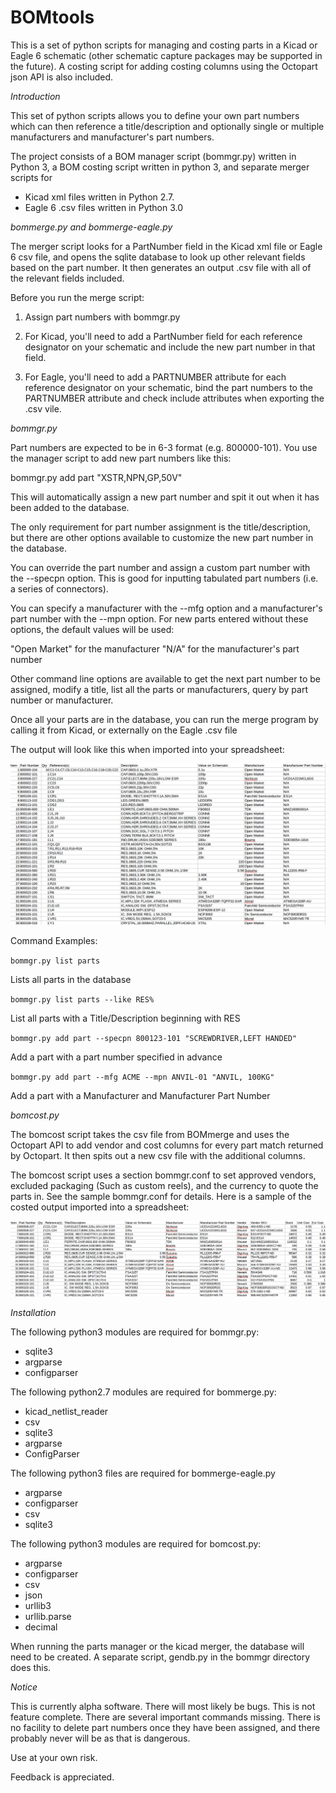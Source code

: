 **BOMtools**
=========
This is a set of python scripts for managing and costing parts in a Kicad or Eagle 6 schematic 
(other schematic capture packages may be supported in the future). A costing script for
adding costing columns using the Octopart json API is also included.

*Introduction*

This set of python scripts allows you to define your own part numbers
which can then reference a title/description and optionally single
or multiple manufacturers and manufacturer's part numbers.

The project consists of a BOM manager script (bommgr.py) written in
Python 3, a BOM costing script written in python 3,
and separate merger scripts for
 
 * Kicad xml files written in Python 2.7.
 * Eagle 6 .csv files written in Python 3.0

*bommerge.py and bommerge-eagle.py* 

The merger script looks for a PartNumber field in the Kicad xml file
or Eagle 6 csv file, and opens the sqlite database to look up other
relevant fields based on the part number. It then generates an
output .csv file with all of the relevant fields included.

Before you run the merge script:

1. Assign part numbers with bommgr.py

2. For Kicad, you'll need to add a PartNumber field for each reference
designator on your schematic and include the new part number in
that field.

3. For Eagle, you'll need to add a PARTNUMBER attribute for each reference
designator on your schematic, bind the part numbers to the PARTNUMBER attribute
and check include attributes when exporting the .csv vile.

*bommgr.py*

Part numbers are expected to be in 6-3 format (e.g. 800000-101). You use
the manager script to add new part numbers like this:

bommgr.py add part "XSTR,NPN,GP,50V"

This will automatically assign a new part number and spit it out
when it has been added to the database.

The only requirement for part number assignment
is the title/description, but there are other options available to
customize the new part number in the database.

You can override the part number and assign a custom part number with
the --specpn option. This is good for inputting tabulated part numbers
(i.e. a series of connectors).

You can specify a manufacturer with the --mfg option and a
manufacturer's part number with the --mpn option. For new parts entered
without these options, the default values will be used:

"Open Market" for the manufacturer
"N/A" for the manufacturer's part number

Other command line options are available to get the next part number to
be assigned, modify a title, list all the parts or manufacturers, query
by part number or manufacturer.

Once all your parts are in the database, you can run the merge program
by calling it from Kicad, or externally on the Eagle .csv file

The output will look like this when imported into your spreadsheet:

![ProjectPicture](Screenshot.png)

Command Examples:

`bommgr.py list parts`

Lists all parts in the database

`bommgr.py list parts --like RES%`

List all parts with a Title/Description beginning with RES

`bommgr.py add part --specpn 800123-101 "SCREWDRIVER,LEFT HANDED"`

Add a part with a part number specified in advance

`bommgr.py add part --mfg ACME --mpn ANVIL-01 "ANVIL, 100KG"`

Add a part with a Manufacturer and Manufacturer Part Number


*bomcost.py*

The bomcost script takes the csv file from BOMmerge and uses the Octopart
API to add vendor and cost columns for every part match returned by Octopart.
It then spits out a new csv file with the additional columns. 

The bomcost script uses a section bommgr.conf to set approved vendors, excluded
packaging (Such as custom reels), and the currency to quote the parts
in. See the sample bommgr.conf for details. Here is a sample of the costed 
output imported into a spreadsheet:

![ProjectPicture](ScreenshotCost.png)


*Installation*

The following python3 modules are required for bommgr.py:

* sqlite3
* argparse
* configparser

The following python2.7 modules are required for bommerge.py:

* kicad_netlist_reader
* csv
* sqlite3
* argparse
* ConfigParser

The following python3 files are required for bommerge-eagle.py

* argparse
* configparser
* csv
* sqlite3


The following python3 modules are required for bomcost.py:

* argparse
* configparser
* csv
* json
* urllib3
* urllib.parse
* decimal

When running the parts manager or the kicad merger, the database will
need to be created. A separate script, gendb.py in the bommgr
directory does this.

*Notice*

This is currently alpha software. There will most likely be bugs. This is not feature complete. There
are several important commands missing. There is no facility to delete part numbers once they have been
assigned, and there probably never will be as that is dangerous. 

Use at your own risk.

Feedback is appreciated.






